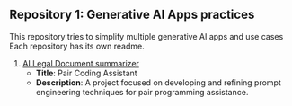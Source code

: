## Repository 1: Generative AI Apps practices

This repository tries to simplify multiple generative AI apps and use cases
Each repository has its own readme.

1. [AI Legal Document summarizer](./ai_legal_document_summarizer)
   - **Title**: Pair Coding Assistant
   - **Description**: A project focused on developing and refining prompt engineering techniques for pair programming assistance.

